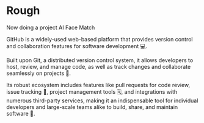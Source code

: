 # Rough

Now doing a project AI Face Match

GitHub is a widely-used web-based platform that provides version control and collaboration features for software development 💻.

 Built upon Git, a distributed version control system, it allows developers to host, review, and manage code, as well as track changes and collaborate seamlessly on projects 🤝. 


Its robust ecosystem includes features like pull requests for code review, issue tracking 🐛, project management tools 🗓️, and integrations with numerous third-party services, making it an indispensable tool for individual developers and large-scale teams alike to build, share, and maintain software 🚀.

